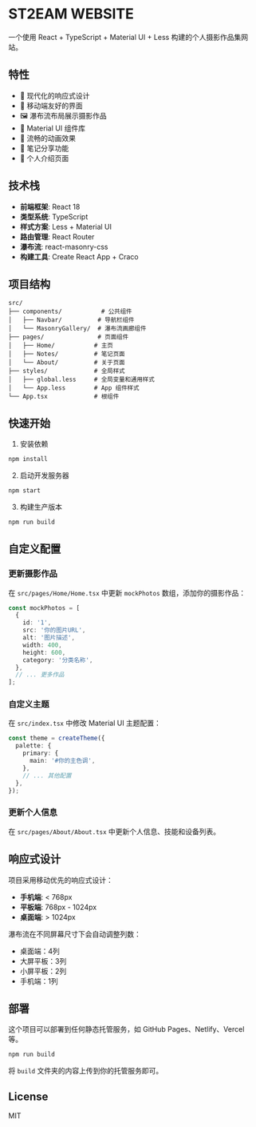 # ST2EAM WEBSITE

一个使用 React + TypeScript + Material UI + Less 构建的个人摄影作品集网站。

## 特性

- 🎨 现代化的响应式设计
- 📱 移动端友好的界面
- 🖼️ 瀑布流布局展示摄影作品
- 🎯 Material UI 组件库
- 💫 流畅的动画效果
- 📝 笔记分享功能
- 👤 个人介绍页面

## 技术栈

- **前端框架**: React 18
- **类型系统**: TypeScript
- **样式方案**: Less + Material UI
- **路由管理**: React Router
- **瀑布流**: react-masonry-css
- **构建工具**: Create React App + Craco

## 项目结构

```
src/
├── components/           # 公共组件
│   ├── Navbar/          # 导航栏组件
│   └── MasonryGallery/  # 瀑布流画廊组件
├── pages/               # 页面组件
│   ├── Home/           # 主页
│   ├── Notes/          # 笔记页面
│   └── About/          # 关于页面
├── styles/             # 全局样式
│   ├── global.less     # 全局变量和通用样式
│   └── App.less        # App 组件样式
└── App.tsx             # 根组件
```

## 快速开始

1. 安装依赖
```bash
npm install
```

2. 启动开发服务器
```bash
npm start
```

3. 构建生产版本
```bash
npm run build
```

## 自定义配置

### 更新摄影作品

在 `src/pages/Home/Home.tsx` 中更新 `mockPhotos` 数组，添加你的摄影作品：

```typescript
const mockPhotos = [
  {
    id: '1',
    src: '你的图片URL',
    alt: '图片描述',
    width: 400,
    height: 600,
    category: '分类名称',
  },
  // ... 更多作品
];
```

### 自定义主题

在 `src/index.tsx` 中修改 Material UI 主题配置：

```typescript
const theme = createTheme({
  palette: {
    primary: {
      main: '#你的主色调',
    },
    // ... 其他配置
  },
});
```

### 更新个人信息

在 `src/pages/About/About.tsx` 中更新个人信息、技能和设备列表。

## 响应式设计

项目采用移动优先的响应式设计：

- **手机端**: < 768px
- **平板端**: 768px - 1024px  
- **桌面端**: > 1024px

瀑布流在不同屏幕尺寸下会自动调整列数：
- 桌面端：4列
- 大屏平板：3列
- 小屏平板：2列
- 手机端：1列

## 部署

这个项目可以部署到任何静态托管服务，如 GitHub Pages、Netlify、Vercel 等。

```bash
npm run build
```

将 `build` 文件夹的内容上传到你的托管服务即可。

## License

MIT
